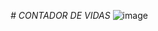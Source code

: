 <em> # CONTADOR DE VIDAS </em>
![image](https://github.com/OmarAlvrz/Little-Guy-Game/assets/127577075/4af3ea29-ac2d-40e5-9cc4-aa42d104490f)

